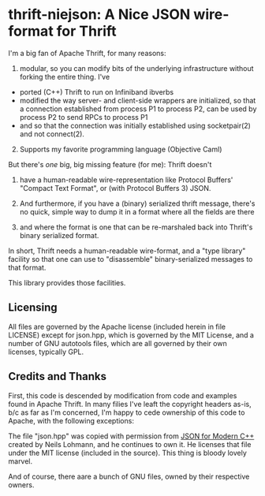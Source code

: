 # thrift-niejson: A Nice JSON wire-format for Thrift

I'm a big fan of Apache Thrift, for many reasons:

1. modular, so you can modify bits of the underlying infrastructure
   without forking the entire thing.  I've
  
  * ported (C++) Thrift to run on Infiniband ibverbs
  * modified the way server- and client-side wrappers are initialized,
    so that a connection established from process P1 to process P2,
    can be used by process P2 to send RPCs to process P1
  * and so that the connection was initially established using
    socketpair(2) and not connect(2).
	
2. Supports my favorite programming language (Objective Caml)

But there's *one* big, big missing feature (for me): Thrift doesn't

1. have a human-readable wire-representation like Protocol Buffers'
"Compact Text Format", or (with Protocol Buffers 3) JSON.

2. And furthermore, if you have a (binary) serialized thrift message,
there's no quick, simple way to dump it in a format where all the
fields are there

3. and where the format is one that can be re-marshaled back into
   Thrift's binary serialized format.
   
In short, Thrift needs a human-readable wire-format, and a "type
library" facility so that one can use to "disassemble"
binary-serialized messages to that format.

This library provides those facilities.

## Licensing

All files are governed by the Apache license (included herein in file
LICENSE) except for json.hpp, which is governed by the MIT License,
and a number of GNU autotools files, which are all governed by their
own licenses, typically GPL.

## Credits and Thanks

First, this code is descended by modification from code and examples
found in Apache Thrift.  In many filies I've leaft the copyright
headers as-is, b/c as far as I'm concerned, I'm happy to cede
ownership of this code to Apache, with the following exceptions:

The file "json.hpp" was copied with permission from
[JSON for Modern C++](https://github.com/nlohmann/json) created by
Neils Lohmann, and he continues to own it.  He licenses that file
under the MIT license (included in the source). This thing is bloody
lovely marvel.

And of course, there aare a bunch of GNU files, owned by their
respective owners.

